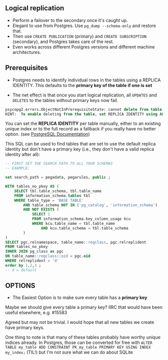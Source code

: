 

## Logical replication
   - Perform a failover to the secondary once it's caught up. 
   - Elegant to use from Postgres. Use `pg_dump --schema-only` and restore that. 
   - Then use `CREATE PUBLICATION` (primary) and `CREATE SUBSCRIPTION` (secondary), and Postgres takes care of the rest. 
   - Even works across different Postgres versions and different machine architectures.

## Prerequisites

   - Postgres needs to identify individual rows in the tables using a REPLICA IDENTITY. This defaults to the **primary key of the table if one is set**
 
   - The net effect is that once you start logical replication, all `UPDATES` and `DELETES` to the tables without primary keys now fail. 

```sql
psycopg2.errors.ObjectNotInPrerequisiteState: cannot delete from table "device_inbox" because it does not have a replica identity and publishes deletes
HINT:  To enable deleting from the table, set REPLICA IDENTITY using ALTER TABLE.
```

You can set the **REPLICA IDENTITY** per table manually, either to an existing unique index or to the full record as a fallback if you really have no better option. (see [PostgreSQL Documentation](https://www.postgresql.org/docs/15/sql-altertable.html#SQL-ALTERTABLE-REPLICA-IDENTITY))


This SQL can be used to find tables that are set to use the default replica identity but don't have a primary key (i.e., they don't have a valid replica identity after all):

```sql
-- FIRST SET THE SEARCH PATH TO ALL YOUR SCHEMAS
-- EXAMPLE: 

set search_path = pegadata, pegarules, public ;

```


```sql
WITH tables_no_pkey AS (
    SELECT tbl.table_schema, tbl.table_name
    FROM information_schema.tables tbl
    WHERE table_type = 'BASE TABLE'
        AND table_schema NOT IN ('pg_catalog', 'information_schema')
        AND NOT EXISTS (
            SELECT 1 
            FROM information_schema.key_column_usage kcu
            WHERE kcu.table_name = tbl.table_name 
                AND kcu.table_schema = tbl.table_schema
        )
)
SELECT pgc.relnamespace, table_name::regclass, pgc.relreplident
FROM tables_no_pkey 
INNER JOIN pg_class as pgc
ON table_name::regclass::oid = pgc.oid
WHERE relreplident = 'd'
order by 1,2,3 ;
-- d = default
```

## OPTIONS

  - The Easiest Option is to make sure every table has a **primary key**

Maybe we should give every table a primary key? IIRC that would have been useful elsewhere, e.g. #15583

Agreed but may not be trivial. I would hope that all new tables we create have primary keys.

One thing to note is that many of these tables probably have worthy unique indices already. In Postgres, those can be converted for free with `ALTER TABLE my_table ADD CONSTRAINT PK_my_table PRIMARY KEY USING INDEX my_index;` (TIL!) but I'm not sure what we can do about SQLite 